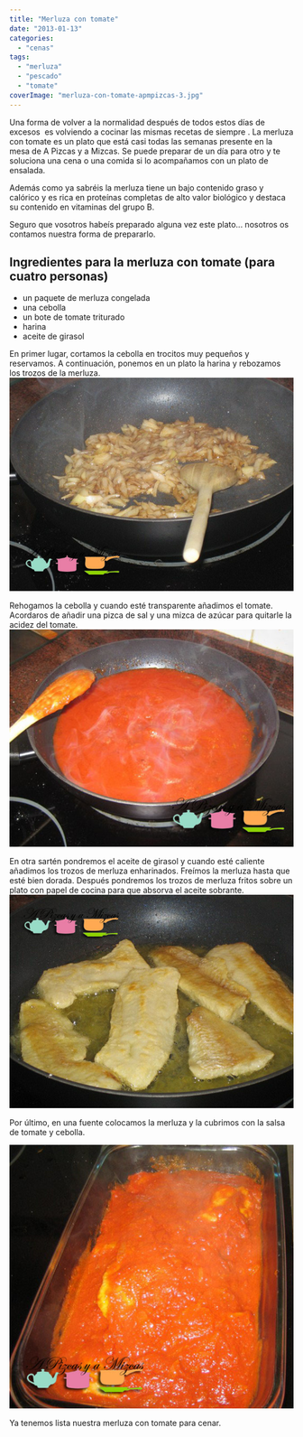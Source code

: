 ```yaml
---
title: "Merluza con tomate"
date: "2013-01-13"
categories:
  - "cenas"
tags:
  - "merluza"
  - "pescado"
  - "tomate"
coverImage: "merluza-con-tomate-apmpizcas-3.jpg"
---
```


Una forma de volver a la normalidad después de todos estos días de excesos  es volviendo a cocinar las mismas recetas de siempre . La merluza con tomate es un plato que está casi todas las semanas presente en la mesa de A Pizcas y a Mizcas. Se puede preparar de un día para otro y te soluciona una cena o una comida si lo acompañamos con un plato de ensalada.

Además como ya sabréis la merluza tiene un bajo contenido graso y calórico y es rica en proteínas completas de alto valor biológico y destaca su contenido en vitaminas del grupo B.

Seguro que vosotros habeís preparado alguna vez este plato... nosotros os contamos nuestra forma de prepararlo.



## Ingredientes para la merluza con tomate (para cuatro personas)

- un paquete de merluza congelada
- una cebolla
- un bote de tomate triturado
- harina
- aceite de girasol

En primer lugar, cortamos la cebolla en trocitos muy pequeños y reservamos. A continuación, ponemos en un plato la harina y rebozamos los trozos de la merluza.![preparando la cebolla para la merluza con tomate](images/merluza-con-tomate-apmpizcas-1.jpg "merluza con tomate apm(pizcas) (1)")

Rehogamos la cebolla y cuando esté transparente añadimos el tomate.  Acordaros de añadir una pizca de sal y una mizca de azúcar para quitarle la acidez del tomate.![merluza con tomate](images/merluza-con-tomate-apmpizcas-2.jpg "merluza con tomate apm(pizcas) (2)")

En otra sartén pondremos el aceite de girasol y cuando esté caliente añadimos los trozos de merluza enharinados. Freímos la merluza hasta que esté bien dorada. Después pondremos los trozos de merluza fritos sobre un plato con papel de cocina para que absorva el aceite sobrante.![merluza con tomate](images/merluza-con-tomate-apmpizcas-4.jpg "merluza con tomate apm(pizcas) (4)")

Por último, en una fuente colocamos la merluza y la cubrimos con la salsa de tomate y cebolla.

![merluza con tomate](images/merluza-con-tomate-apmpizcas-3.jpg "merluza con tomate apm(pizcas) (3)")

Ya tenemos lista nuestra merluza con tomate para cenar.
